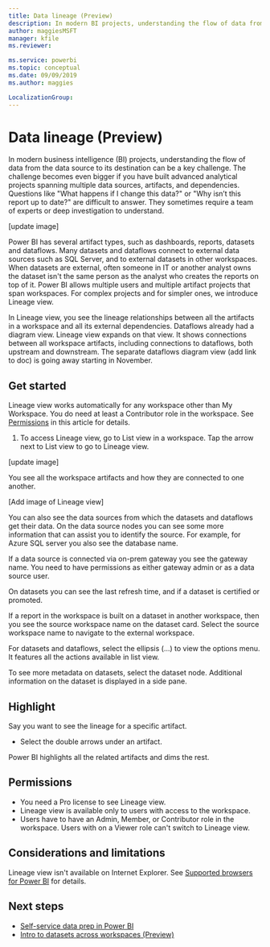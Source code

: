 ```yaml
---
title: Data lineage (Preview)
description: In modern BI projects, understanding the flow of data from the data source to its destination is a key challenge for many customers.
author: maggiesMSFT
manager: kfile
ms.reviewer: 

ms.service: powerbi
ms.topic: conceptual
ms.date: 09/09/2019
ms.author: maggies

LocalizationGroup: 
---
```

# Data lineage (Preview)
In modern business intelligence (BI) projects, understanding the flow of data from the data source to its destination can be a key challenge. The challenge becomes even bigger if you have built advanced analytical projects spanning multiple data sources, artifacts, and dependencies.  Questions like "What happens if I change this data?" or "Why isn’t this report up to date?" are difficult to answer. They sometimes require a team of experts or deep investigation to understand.

[update image]
 
Power BI has several artifact types, such as dashboards, reports, datasets and dataflows. Many datasets and dataflows connect to external data sources such as SQL Server, and to external datasets in other workspaces. When datasets are external, often someone in IT or another analyst owns the dataset isn't the same person as the analyst who creates the reports on top of it.
Power BI allows multiple users and multiple artifact projects that span workspaces. For complex projects and for simpler ones, we introduce Lineage view. 

In Lineage view, you see the lineage relationships between all the artifacts in a workspace and all its external dependencies. Dataflows already had a diagram view. Lineage view expands on that view. It shows connections between all workspace artifacts, including connections to dataflows, both upstream and downstream. The separate dataflows diagram view (add link to doc) is going away starting in November.

## Get started
Lineage view works automatically for any workspace other than My Workspace. You do need at least a Contributor role in the workspace. See [Permissions](#permissions) in this article for details. 

1. To access Lineage view, go to List view in a workspace. Tap the arrow next to List view to go to Lineage view.

[update image]

You see all the workspace artifacts and how they are connected to one another.

[Add image of Lineage view]

You can also see the data sources from which the datasets and dataflows get their data. On the data source nodes you can see some more information that can assist you to identify the source. For example, for Azure SQL server you also see the database name.
 
If a data source is connected via on-prem gateway you see the gateway name. You need to have permissions as either gateway admin or as a data source user.
 
On datasets you can see the last refresh time, and if a dataset is certified or promoted.
 
If a report in the workspace is built on a dataset in another workspace, then you see the source workspace name on the dataset card. Select the source workspace name to navigate to the external workspace.
 
For datasets and dataflows, select the ellipsis (...) to view the options menu. It features all the actions available in list view.
  
To see more metadata on datasets, select the dataset node. Additional information on the dataset is displayed in a side pane.
 
## Highlight 

Say you want to see the lineage for a specific artifact. 

- Select the double arrows under an artifact.

Power BI highlights all the related artifacts and dims the rest. 


## Permissions

- You need a Pro license to see Lineage view.
- Lineage view is available only to users with access to the workspace.
- Users have to have an Admin, Member, or Contributor role in the workspace. Users with on a Viewer role can't switch to Lineage view.

## Considerations and limitations

Lineage view isn't available on Internet Explorer. See [Supported browsers for Power BI](consumer/end-user-browsers.md) for details.

## Next steps

- [Self-service data prep in Power BI](service-dataflows-overview.md)
- [Intro to datasets across workspaces (Preview)](service-datasets-across-workspaces.md)
